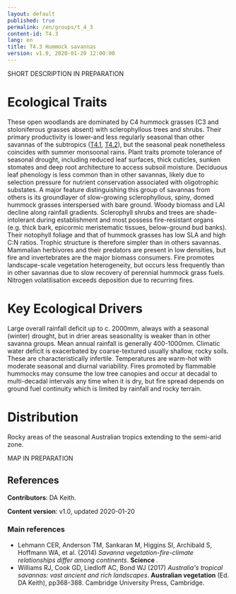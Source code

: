 ```yaml
---
layout: default
published: true
permalink: /en/groups/t_4_3
content-id: T4.3
lang: en
title: T4.3 Hummock savannas
version: v1.0, 2020-01-20 12:00:00
---
```


SHORT DESCRIPTION IN PREPARATION

# Ecological Traits
 
These open woodlands are dominated by C4 hummock grasses (C3 and stoloniferous grasses absent) with sclerophyllous trees and shrubs. Their primary productivity is lower-and  less regularly seasonal than other savannas of the subtropics ([T4.1](/explore/groups/T4.1), [T4.2](/explore/groups/T4.2)), but the seasonal peak nonetheless coincides with summer monsoonal rains. Plant traits promote tolerance of seasonal drought, including reduced leaf surfaces, thick cuticles, sunken stomates and deep root architecture to access subsoil moisture. Deciduous leaf phenology is less common than in other savannas, likely due to selection pressure for nutrient conservation associated with oligotrophic substates. A major feature distinguishing this group of savannas from others is its groundlayer of slow-growing sclerophyllous, spiny, domed hummock grasses interspersed with bare ground. Woody biomass and LAI decline along rainfall gradients. Sclerophyll shrubs and trees are shade-intolerant during establishment and most possess fire-resistant organs (e.g. thick bark, epicormic meristematic tissues, below-ground bud banks). Their notophyll foliage and that of hummock grasses has low SLA and high C:N ratios. Trophic structure is therefore simpler than in others savannas. Mammalian herbivores and their predators are present in low densities, but fire and invertebrates are the major biomass consumers. Fire promotes landscape-scale vegetation heterogeneity, but occurs less frequently than in other savannas due to slow recovery of perennial hummock grass fuels. Nitrogen volatilisation exceeds deposition due to recurring fires. 
 
# Key Ecological Drivers
 
Large overall rainfall deficit up to c. 2000mm, always with a seasonal (winter) drought, but in drier areas seasonality is weaker than in other savanna groups. Mean annual rainfall is generally 400-1000mm. Climatic water deficit is exacerbated by coarse-textured usually shallow, rocky soils. These are characteristically infertile. Temperatures are warm-hot with moderate seasonal and diurnal variability. Fires promoted by flammable hummocks may consume the low tree canopies and occur at decadal to multi-decadal intervals any time when it is dry, but fire spread depends on ground fuel continuity which is limited by rainfall and rocky terrain.
 
# Distribution
 
Rocky areas of the seasonal Australian tropics extending to the semi-arid zone.

MAP IN PREPARATION

## References

**Contributors**: DA Keith.

**Content version**: v1.0, updated 2020-01-20

### Main references
* Lehmann CER, Anderson TM, Sankaran M, Higgins SI, Archibald S, Hoffmann WA, et al.  (2014) *Savanna vegetation-fire-climate relationships differ among continents*. **Science** .
* Williams RJ, Cook GD, Liedloff AC, Bond WJ  (2017) *Australia's tropical savannas: vast ancient and rich landscapes*. **Australian vegetation** (Ed. DA Keith), pp368-388. Cambridge University Press, Cambridge.



